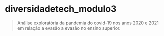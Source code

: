 # diversidadetech_modulo3
> Análise exploratória da pandemia do covid-19 nos anos 2020 e 2021 em relação a evasão a evasão no ensino superior.

